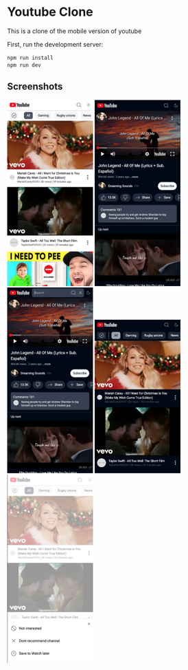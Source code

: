 # Youtube Clone

This is a clone of the mobile version of youtube

First, run the development server:

```bash
npm run install
npm run dev

```

## Screenshots
<div style="display: flex, gap: .5rem">
<img src="https://raw.githubusercontent.com/billymcdowell/youtube-clone/dev/screenshots/image.png" width="200"/>
<img src="https://raw.githubusercontent.com/billymcdowell/youtube-clone/dev/screenshots/image1.png" width="200"/>
<img src="https://raw.githubusercontent.com/billymcdowell/youtube-clone/dev/screenshots/image2.png" width="200"/>
<img src="https://raw.githubusercontent.com/billymcdowell/youtube-clone/dev/screenshots/image3.png" width="200"/>
<img src="https://raw.githubusercontent.com/billymcdowell/youtube-clone/dev/screenshots/image4.png" width="200"/>
</div>
